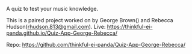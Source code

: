 A quiz to test your music knowledge.

This is a paired project worked on by George Brown() and Rebecca Hudson(rhudson.813@gmail.com).
Live:  https://thinkful-ei-panda.github.io/Quiz-App-George-Rebecca/

Repo: https://github.com/thinkful-ei-panda/Quiz-App-George-Rebecca/

